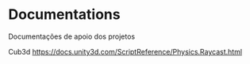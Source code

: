 # Documentations

Documentações de apoio dos projetos

Cub3d
https://docs.unity3d.com/ScriptReference/Physics.Raycast.html
